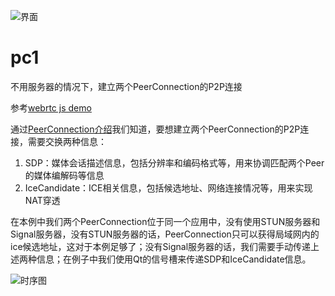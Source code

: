 [PeerConnection-introduce]: https://github.com/barry-ran/learn_webrtc/blob/master/doc/webrtc%20native%E5%AD%A6%E4%B9%A0%EF%BC%9APeerConnection%E4%BB%8B%E7%BB%8D.md

[pc1-image]: https://raw.githubusercontent.com/barry-ran/learn_webrtc/master/examples/peerconnection/pc1/screenshot/main.jpg

[pc1-sequence-image]: https://raw.githubusercontent.com/barry-ran/learn_webrtc/master/doc/image/pc1.jpg

![界面][pc1-image]

# pc1
不用服务器的情况下，建立两个PeerConnection的P2P连接

参考[webrtc js demo](https://webrtc.github.io/samples/src/content/peerconnection/pc1/)

通过[PeerConnection介绍][PeerConnection-introduce]我们知道，要想建立两个PeerConnection的P2P连接，需要交换两种信息：
1. SDP：媒体会话描述信息，包括分辨率和编码格式等，用来协调匹配两个Peer的媒体编解码等信息
2. IceCandidate：ICE相关信息，包括候选地址、网络连接情况等，用来实现NAT穿透

在本例中我们两个PeerConnection位于同一个应用中，没有使用STUN服务器和Signal服务器，没有STUN服务器的话，PeerConnection只可以获得局域网内的ice候选地址，这对于本例足够了；没有Signal服务器的话，我们需要手动传递上述两种信息；在例子中我们使用Qt的信号槽来传递SDP和IceCandidate信息。

![时序图][pc1-sequence-image]

